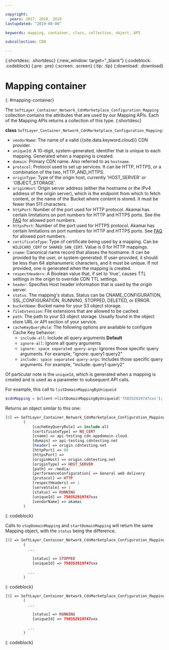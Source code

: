 ```yaml
---

copyright:
  years: 2017, 2018, 2019
lastupdated: "2019-08-06"

keywords: mapping, container, class, collection, object, API

subcollection: CDN

---
```


{:shortdesc: .shortdesc}
{:new_window: target="_blank"}
{:codeblock: .codeblock}
{:pre: .pre}
{:screen: .screen}
{:tip: .tip}
{:download: .download}  

# Mapping container
{: #mapping-container}

The `SoftLayer_Container_Network_CdnMarketplace_Configuration_Mapping` collection contains the attributes that are used by our Mapping APIs. Each of the Mapping APIs returns a collection of this type.
{:shortdesc}

**class** `SoftLayer_Container_Network_CdnMarketplace_Configuration_Mapping`:

* `vendorName`: The name of a valid {{site.data.keyword.cloud}} CDN provider.
* `uniqueId`: A 10-digit, system-generated, identifier that is unique to each mapping. Generated when a mapping is created.
* `domain`: Primary CDN name. Also referred to as `hostname`.
* `protocol`: Protocol used to set up services. It can be HTTP, HTTPS, or a combination of the two, HTTP_AND_HTTPS.
* `originType`: Type of the origin host, currently 'HOST_SERVER' or 'OBJECT_STORAGE'.
* `originHost`: Origin server address (either the hostname or the IPv4 address of the origin server), which is the endpoint from which to fetch content, or the name of the Bucket where content is stored. It must be fewer than 511 characters.
* `httpPort`:  Number of the port used for HTTP protocol. Akamai has certain limitations on port numbers for HTTP and HTTPS ports. See the [FAQ](/docs/CDN?topic=CDN-faqs#are-there-any-restrictions-on-what-port-numbers-are-allowed) for allowed port numbers.
* `httpsPort`:  Number of the port used for HTTPS protocol. Akamai has certain limitations on port numbers for HTTP and HTTPS ports. See [FAQ](/docs/CDN?topic=CDN-faqs#are-there-any-restrictions-on-what-port-numbers-are-allowed) for allowed port numbers.
* `certificateType`: Type of certificate being used by a mapping. Can be `WILDCARD_CERT` or `SHARED_SAN_CERT`. Value is 0 for HTTP mappings.
* `cname`: Canonical name record that aliases the hostname. It can be provided by the user, or system-generated. If user-provided, it should be less than 64 alphanumeric characters, and it must be unique. If not provided, one is generated when the mapping is created.
* `respectHeaders`: A Boolean value that, if set to 'true', causes TTL settings in the origin to override CDN TTL settings.
* `header`: Specifies Host header information that is used by the origin server.
* `status`: The mapping's status. Status can be CNAME_CONFIGURATION, SSL_CONFIGURATION, RUNNING, STOPPED, DELETED, or ERROR.
* `bucketName`: Bucket name for your S3 object storage.
* `fileExtension`: File extensions that are allowed to be cached.
* `path`: The path to your S3 object storage. Usually found in the object store URL or API section of your service.
* `cacheKeyQueryRule`: The following options are available to configure Cache Key behavior:
  * `include-all`: Include all query arguments **Default**
  * `ignore-all`: Ignore all query arguments
  * `ignore: space separated query-args`: Ignores those specific query arguments. For example, "ignore: query1 query2"
  * `include: space separated query-args`: Includes those specific query arguments. For example, "include: query1 query2"

Of particular note is the `uniqueId`, which is generated when a mapping is created and is used as a parameter to subsequent API calls.

For example, this call to `listDomainMappingByUniqueid`  
```php  
$cdnMapping = $client->listDomainMappingByUniqueid('750352919747xxx');  
```

Returns an object similar to this one:

```php  
[0] => SoftLayer_Container_Network_CdnMarketplace_Configuration_Mapping Object
        (
            [cacheKeyQueryRule] => include-all
            [certificateType] => NO_CERT
            [cname] => api-testing.cdn.appdomain.cloud.
            [domain] => api-testing.cdntesting.net
            [header] => origin.cdntesting.net
            [httpPort] => 80
            [httpsPort] =>
            [originHost] => origin.cdntesting.net
            [originType] => HOST_SERVER
            [path] => /media/
            [performanceConfiguration] => General web delivery
            [protocol] => HTTP
            [respectHeaders] => 1
            [serveStale] => 1
            [status] => RUNNING
            [uniqueId] => 750352919747xxx
            [vendorName] => akamai
        )

```
{: codeblock}

Calls to `stopDomainMapping` and `startDomainMapping` will return the same Mapping object, with the `status` being the difference.

```php  
[0] => SoftLayer_Container_Network_CdnMarketplace_Configuration_Mapping Object
        (
          ...

            [status] => STOPPED
            [uniqueId] => 750352919747xxx

          ...
        )

```
{: codeblock}

```php  
[0] => SoftLayer_Container_Network_CdnMarketplace_Configuration_Mapping Object
        (
          ...

            [status] => RUNNING
            [uniqueId] => 750352919747xxx

          ...
        )

```
{: codeblock}
